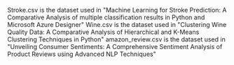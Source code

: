 Stroke.csv is the dataset used in "Machine Learning for Stroke Prediction: A Comparative Analysis of multiple classification results in Python and Microsoft Azure Designer"
Wine.csv is the dataset used in "Clustering Wine Quality Data: A Comparative Analysis of Hierarchical and K-Means Clustering Techniques in Python"
amazon_review.csv is the dataset used in "Unveiling Consumer Sentiments: A Comprehensive Sentiment Analysis of Product Reviews using Advanced NLP Techniques"
